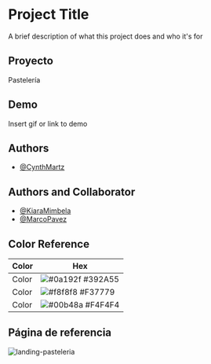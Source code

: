 
# Project Title

A brief description of what this project does and who it's for


##  Proyecto 
Pastelería 
## Demo

Insert gif or link to demo


## Authors

- [@CynthMartz](https://github.com/CynthMartz/)

## Authors and Collaborator

- [@KiaraMimbela](https://github.com/KiaraMimbela/)
- [@MarcoPavez](https://github.com/MarcoPavez/)

## Color Reference

| Color             | Hex                                                                |
| ----------------- | ------------------------------------------------------------------ |
|  Color | ![#0a192f](https://via.placeholder.com/10/0a192f?text=+) #392A55 |
|  Color | ![#f8f8f8](https://via.placeholder.com/10/f8f8f8?text=+) #F37779 |
|  Color | ![#00b48a](https://via.placeholder.com/10/00b48a?text=+) #F4F4F4 |


## Página de referencia
![landing-pasteleria](https://user-images.githubusercontent.com/111720722/228354781-55c78c83-6c2e-4266-8853-ffde2c77e0cb.jpeg)
